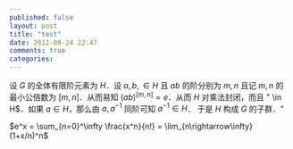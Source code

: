 ```yaml
---
published: false
layout: post
title: "test"
date: 2012-08-24 22:47
comments: true
categories: 
---
```


设 $G$ 的全体有限阶元素为 $H$．设 $a,b,\in H$ 且 $ab$ 的阶分别为 $m,n$ 且记 $m,n$ 的最小公倍数为 $[m,n]$．从而易知 $(ab)^{[m,n]}=e$．从而 $H$ 对乘法封闭，而且 " \in H$．如果 $a \in H$，那么由 $a,a^{-1}$ 同阶可知 $a^{-1} \in H$． 于是 $H$ 构成 $G$ 的子群．"

$e^x = \sum_{n=0}^\infty \frac{x^n}{n!} = \lim_{n\rightarrow\infty} (1+x/n)^n$
